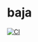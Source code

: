 # baja

[![CI](https://github.com/McGillEUS/baja/actions/workflows/main.yml/badge.svg)](https://github.com/McGillEUS/baja/actions/workflows/main.yml)
